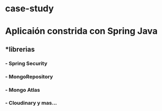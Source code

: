 # case-study

# Aplicaión constrida con Spring Java
## *librerias
### - Spring Security
### - MongoRepository
### - Mongo Atlas
### - Cloudinary y mas...
